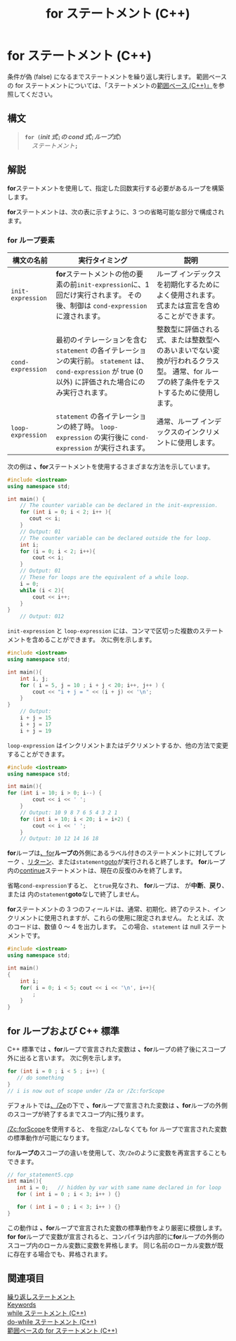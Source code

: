 ﻿---
title: for ステートメント (C++)
description: ステートメントの標準 C++ への参照です。
f1_keywords:
- for_cpp
ms.date: 04/14/2020
helpviewer_keywords:
- for keyword [C++]
ms.assetid: 6c7d01b3-c4c1-4c6a-aa58-e2d198f33d4a
ms.openlocfilehash: 92f7ae4b1f2fbaaf710cd5a8739b78cb98a0accb
ms.sourcegitcommit: c123cc76bb2b6c5cde6f4c425ece420ac733bf70
ms.translationtype: MT
ms.contentlocale: ja-JP
ms.lasthandoff: 04/14/2020
ms.locfileid: "81375383"
---
# <a name="for-statement-c"></a>for ステートメント (C++)

条件が偽 (false) になるまでステートメントを繰り返し実行します。 範囲ベースの for ステートメントについては、「ステートメントの[範囲ベース (C++)」](../cpp/range-based-for-statement-cpp.md)を参照してください。

## <a name="syntax"></a>構文

> **`for (`***init 式***`;`***の cond 式***`;`***ループ式***`)`**\
> &nbsp;&nbsp;&nbsp;&nbsp;_ステートメント_**`;`**

## <a name="remarks"></a>解説

**for**ステートメントを使用して、指定した回数実行する必要があるループを構築します。

**for**ステートメントは、次の表に示すように、3 つの省略可能な部分で構成されます。

### <a name="for-loop-elements"></a>for ループ要素

|構文の名前|実行タイミング|説明|
|-----------------|-------------------|-----------------|
|`init-expression`|**for**ステートメントの他の要素の前`init-expression`に、1 回だけ実行されます。 その後、制御は `cond-expression` に渡されます。|ループ インデックスを初期化するためによく使用されます。 式または宣言を含めることができます。|
|`cond-expression`|最初のイテレーションを含む `statement` の各イテレーションの実行前。 `statement` は、`cond-expression` が true (0 以外) に評価された場合にのみ実行されます。|整数型に評価される式、または整数型へのあいまいでない変換が行われるクラス型。 通常、for ループの終了条件をテストするために使用します。|
|`loop-expression`|`statement` の各イテレーションの終了時。 `loop-expression` の実行後に `cond-expression` が実行されます。|通常、ループ インデックスのインクリメントに使用します。|

次の例は **、for**ステートメントを使用するさまざまな方法を示しています。

```cpp
#include <iostream>
using namespace std;

int main() {
    // The counter variable can be declared in the init-expression.
    for (int i = 0; i < 2; i++ ){
       cout << i;
    }
    // Output: 01
    // The counter variable can be declared outside the for loop.
    int i;
    for (i = 0; i < 2; i++){
        cout << i;
    }
    // Output: 01
    // These for loops are the equivalent of a while loop.
    i = 0;
    while (i < 2){
        cout << i++;
    }
}
    // Output: 012
```

`init-expression` と `loop-expression` には、コンマで区切った複数のステートメントを含めることができます。 次に例を示します。

```cpp
#include <iostream>
using namespace std;

int main(){
    int i, j;
    for ( i = 5, j = 10 ; i + j < 20; i++, j++ ) {
        cout << "i + j = " << (i + j) << '\n';
    }
}
    // Output:
    i + j = 15
    i + j = 17
    i + j = 19
```

`loop-expression` はインクリメントまたはデクリメントするか、他の方法で変更することができます。

```cpp
#include <iostream>
using namespace std;

int main(){
for (int i = 10; i > 0; i--) {
        cout << i << ' ';
    }
    // Output: 10 9 8 7 6 5 4 3 2 1
    for (int i = 10; i < 20; i = i+2) {
        cout << i << ' ';
    }
    // Output: 10 12 14 16 18
```

**for**ループは[、for](../cpp/break-statement-cpp.md)**ループの**外側にあるラベル付きのステートメントに対してブレーク 、[リターン](../cpp/return-statement-cpp.md)、または`statement`[goto](../cpp/goto-statement-cpp.md)が実行されると終了します。 **for**ループ内の[continue](../cpp/continue-statement-cpp.md)ステートメントは、現在の反復のみを終了します。

省略`cond-expression`すると、 と`true`見なされ、 **for**ループは、 が**中断**、**戻り**、または 内の`statement`**goto**なしで終了しません。

**for**ステートメントの 3 つのフィールドは、通常、初期化、終了のテスト、インクリメントに使用されますが、これらの使用に限定されません。 たとえば、次のコードは、数値 0 ～ 4 を出力します。 この場合、`statement` は null ステートメントです。

```cpp
#include <iostream>
using namespace std;

int main()
{
    int i;
    for( i = 0; i < 5; cout << i << '\n', i++){
        ;
    }
}
```

## <a name="for-loops-and-the-c-standard"></a>for ループおよび C++ 標準

C++ 標準では **、for**ループで宣言された変数は **、for**ループの終了後にスコープ外に出ると言います。 次に例を示します。

```cpp
for (int i = 0 ; i < 5 ; i++) {
   // do something
}
// i is now out of scope under /Za or /Zc:forScope
```

デフォルトでは[、/Ze](../build/reference/za-ze-disable-language-extensions.md)の下で **、for**ループで宣言された変数は **、for**ループの外側のスコープが終了するまでスコープ内に残ります。

[/Zc:forScope](../build/reference/zc-forscope-force-conformance-in-for-loop-scope.md)を使用すると、 を指定`/Za`しなくても for ループで宣言された変数の標準動作が可能になります。

for**ループの**スコープの違いを使用して、次`/Ze`のように変数を再宣言することもできます。

```cpp
// for_statement5.cpp
int main(){
   int i = 0;   // hidden by var with same name declared in for loop
   for ( int i = 0 ; i < 3; i++ ) {}

   for ( int i = 0 ; i < 3; i++ ) {}
}
```

この動作は **、for**ループで宣言された変数の標準動作をより厳密に模倣します。 **for** **for**ループで変数が宣言されると、コンパイラは内部的に**for**ループの外側のスコープ内のローカル変数に変数を昇格します。 同じ名前のローカル変数が既に存在する場合でも、昇格されます。

## <a name="see-also"></a>関連項目

[繰り返しステートメント](../cpp/iteration-statements-cpp.md)<br/>
[Keywords](../cpp/keywords-cpp.md)<br/>
[while ステートメント (C++)](../cpp/while-statement-cpp.md)<br/>
[do-while ステートメント (C++)](../cpp/do-while-statement-cpp.md)<br/>
[範囲ベースの for ステートメント (C++)](../cpp/range-based-for-statement-cpp.md)
